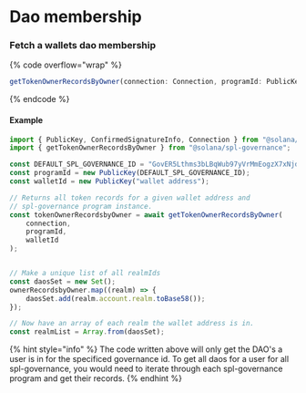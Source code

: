 # Dao membership

### Fetch a wallets dao membership

{% code overflow="wrap" %}
```typescript
getTokenOwnerRecordsByOwner(connection: Connection, programId: PublicKey, governingTokenOwner: PublicKey): Promise<ProgramAccount[]>Example
```
{% endcode %}

#### Example

```javascript
import { PublicKey, ConfirmedSignatureInfo, Connection } from "@solana/web3.js";
import { getTokenOwnerRecordsByOwner } from "@solana/spl-governance";

const DEFAULT_SPL_GOVERNANCE_ID = "GovER5Lthms3bLBqWub97yVrMmEogzX7xNjdXpPPCVZw";
const programId = new PublicKey(DEFAULT_SPL_GOVERNANCE_ID);
const walletId = new PublicKey("wallet address");

// Returns all token records for a given wallet address and 
// spl-governance program instance. 
const tokenOwnerRecordsbyOwner = await getTokenOwnerRecordsByOwner(
    connection,
    programId,
    walletId
);


// Make a unique list of all realmIds
const daosSet = new Set();
ownerRecordsbyOwner.map((realm) => {
    daosSet.add(realm.account.realm.toBase58());
});

// Now have an array of each realm the wallet address is in. 
const realmList = Array.from(daosSet);
```

{% hint style="info" %}
The code written above will only get the DAO's a user is in for the specificed governance id. To get all daos for a user for all spl-governance, you would need to iterate through each spl-governance program and get their records.&#x20;
{% endhint %}
